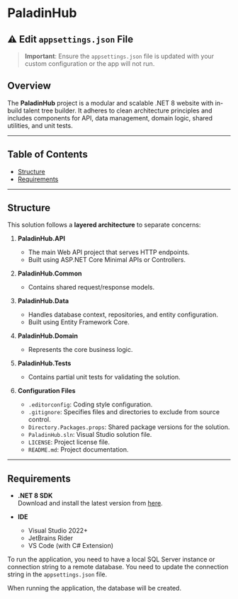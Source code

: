# PaladinHub

## ⚠️ Edit `appsettings.json` File

> **Important**: Ensure the `appsettings.json` file is updated with your custom configuration or the app will not run.

## Overview

The **PaladinHub** project is a modular and scalable .NET 8 website with in-build talent tree builder. It adheres to clean architecture principles and includes components for API, data management, domain logic, shared utilities, and unit tests.

---

## Table of Contents

- [Structure](#structure)
- [Requirements](#requirements)

---

## Structure

This solution follows a **layered architecture** to separate concerns:

1. **PaladinHub.API**

   - The main Web API project that serves HTTP endpoints.
   - Built using ASP.NET Core Minimal APIs or Controllers.

2. **PaladinHub.Common**

   - Contains shared request/response models.

3. **PaladinHub.Data**

   - Handles database context, repositories, and entity configuration.
   - Built using Entity Framework Core.

4. **PaladinHub.Domain**

   - Represents the core business logic.

5. **PaladinHub.Tests**

   - Contains partial unit tests for validating the solution.

6. **Configuration Files**
   - `.editorconfig`: Coding style configuration.
   - `.gitignore`: Specifies files and directories to exclude from source control.
   - `Directory.Packages.props`: Shared package versions for the solution.
   - `PaladinHub.sln`: Visual Studio solution file.
   - `LICENSE`: Project license file.
   - `README.md`: Project documentation.

---

## Requirements

- **.NET 8 SDK**  
   Download and install the latest version from [here](https://dotnet.microsoft.com/en-us/download/dotnet/8.0).

- **IDE**
  - Visual Studio 2022+
  - JetBrains Rider
  - VS Code (with C# Extension)

To run the application, you need to have a local SQL Server instance or connection string to a remote database. You need to update the connection string in the `appsettings.json` file.

When running the application, the database will be created.
